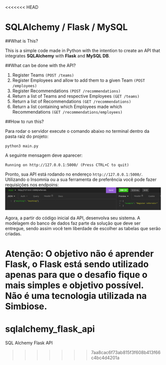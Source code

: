 <<<<<<< HEAD
# SQLAlchemy / Flask / MySQL  

##What is This?

This is a simple code made in Python with the intention to create an API that integrates 
**SQLAlchemy** with **Flask** and **MySQL DB**. 

##What can be done with the API?

1. Register Teams `(POST /teams)`
2. Register Employees and allow to add them to a given Team `(POST /employees)`
3. Register Recommendations `(POST /recommendations)`
4. Return a list of Teams and respective Employees `(GET /teams)`
5. Return a list of Recommendations `(GET /recommendations)`
6. Return a list containing which Employees made which Recommendations `(GET /recommendations/employees)`



##How to run this? 

Para rodar o servidor execute o comando abaixo no terminal dentro da pasta raíz do projeto:
```
python3 main.py
```
A seguinte mensagem deve aparecer:
```
Running on http://127.0.0.1:5000/ (Press CTRL+C to quit)
```

Pronto, sua API está rodando no endereço `http://127.0.0.1:5000/`. Utilizando o Insomnia ou a sua
ferramenta de preferência você pode fazer requisições nos endpoins:
![Exemplo de requisição](main_files/request_example.png)

Agora, a partir do código inicial da API, desenvolva seu sistema. A modelagem do banco de
dados faz parte da solução que deve ser entregue, sendo assim você tem liberdade de escolher as 
tabelas que serão criadas.


**Atenção**: O objetivo não é aprender Flask, o Flask está sendo utilizado apenas para que
o desafio fique o mais simples e objetivo possível. Não é uma tecnologia utilizada na Simbiose.
=======
# sqlalchemy_flask_api
SQL Alchemy Flask API
>>>>>>> 7aa8cac6f73ab815f3f608b413f66c4bc4d4201a
